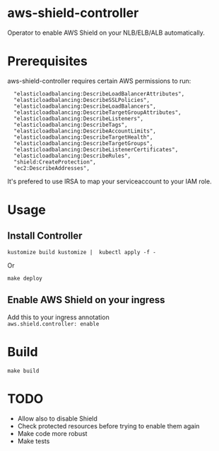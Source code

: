 # aws-shield-controller

Operator to enable AWS Shield on your NLB/ELB/ALB automatically.

# Prerequisites
aws-shield-controller requires certain AWS permissions to run:
```less
  "elasticloadbalancing:DescribeLoadBalancerAttributes",
  "elasticloadbalancing:DescribeSSLPolicies",
  "elasticloadbalancing:DescribeLoadBalancers",
  "elasticloadbalancing:DescribeTargetGroupAttributes",
  "elasticloadbalancing:DescribeListeners",
  "elasticloadbalancing:DescribeTags",
  "elasticloadbalancing:DescribeAccountLimits",
  "elasticloadbalancing:DescribeTargetHealth",
  "elasticloadbalancing:DescribeTargetGroups",
  "elasticloadbalancing:DescribeListenerCertificates",
  "elasticloadbalancing:DescribeRules",
  "shield:CreateProtection",
  "ec2:DescribeAddresses",
```

It's prefered to use IRSA to map your serviceaccount to your IAM role.

# Usage
## Install Controller
`kustomize build kustomize |  kubectl apply -f -`

 Or
 
 `make deploy`
## Enable AWS Shield on your ingress
Add this to your ingress annotation\
`aws.shield.controller: enable`

# Build
`make build`

# TODO
- Allow also to disable Shield
- Check protected resources before trying to enable them again
- Make code more robust
- Make tests